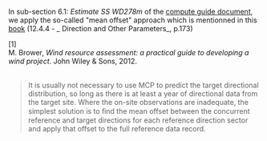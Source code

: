 In sub-section 6.1: _Estimate SS WD278m_ of the [compute guide document](/Wind-turbine-long-term-energy-forecast_Compute-guide.pdf), we apply the so-called "mean offset" approach which is mentionned in this [book](/Reference/Wind%20Resource%20Assessment%20-%20A%20Practical%20Guide%20to%20Developing%20a%20Wind%20Project_Michael%20Brower%20_Wiley%20(2012).pdf) (12.4.4 - _ Direction and Other Parameters_, p.173)

<div class="csl-bib-body">
  <div data-csl-entry-id="brower2012wind" class="csl-entry">
    <div class="csl-left-margin">[1]</div><div class="csl-right-inline">M. Brower, <i>Wind resource assessment: a practical guide to developing a wind project</i>. John Wiley &#38; Sons, 2012.</div>
  </div>
</div>

<br>

> It is usually not necessary to use MCP to predict the target directional distribution,
so long as there is at least a year of directional data from the target site. Where the
on-site observations are inadequate, the simplest solution is to ﬁnd the mean offset
between the concurrent reference and target directions for each reference direction
sector and apply that offset to the full reference data record.